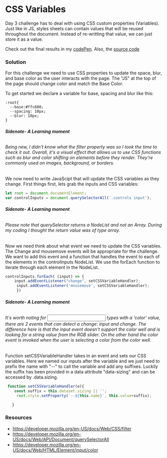 # CSS Variables

Day 3 challenge has to deal with using CSS custom properties (Variables).
Just like in JS, styles sheets can contain values that will be reused throughout the document.
Instead of re-writting that value, we can just store it as a value.

Check out the final results in my [codePen](https://codepen.io/pen/?editors=1011). Also, the [source code](https://github.com/knapii-developments/javascript/blob/master/JS30Challenges/Day3/CSSVariablesCode.html)

### Solution

For this challenge we need to use CSS properties to update the space, blur, and base color
as the user interacts with the page. The "JS" at the top of the page should change color and match the Base Color.

To get started we declare a variable for base, spacing and blur like this:

```
:root{
  --base:#ffc600;
  --spacing: 10px;
  --blur: 10px;
}
```

###### **Sidenote- A Learning moment**

###### Being new, I didn't know what the filter property was so I took the time to check it out. Overall, it's a visual effect that allows us to use CSS functions such as blur and color shifting on elements before they render. They're commonly used on images, background, or borders.

We now need to write JavaScipt that will update the CSS variables as they change. First things first,
lets grab the inputs and CSS variables:

```javascript
let root = document.documentElement;
var controlInputs = document.querySelectorAll('.controls input');
```

######  **Sidenote- A Learning moment**

###### Please note that querySelector returns a NodeList and not an Array. During my coding I thought the return value was of type array.

Now we need think about what event we need to update the CSS variables. The Change and mousemove
events will be appropriate for the challenge. We want to add this event and a function that handles the event to each of the elements in the
controlInputs NodeList. We use the forEach function to iterate through each element in the NodeList.

```javascript
controlInputs.forEach( (input) => {
    input.addEventListener("change", setCSSVariableHandler);
     input.addEventListener('mousemove', setCSSVariableHandler);
     })
```

###### **Sidenote- A Learning moment**
###### It's worth noting for <input> types with a 'color' value, there are 2 events that can detect a change: input and change. The difference here is that the input event doesn't support the color well and is looking for a string value from the RGB slider. On the other hand the color event is invoked when the user is selecting a color from the color well.

 Function setCSSVariableHandler takes in an event and sets our CSS variables. Here we named our inputs
 after the variable and we just need to prefix the name with "--" to call the variable and add any suffixes.
 Luckily the suffix has been provided in a data attribute "data-sizing" and can be accessed by .data.sizing.

```javascript
 function setCSSVariableHandler(e){
    const suffix = this.dataset.sizing || '';
     root.style.setProperty(`--${this.name}`, this.value+suffix);

   }
```

### Resources
- https://developer.mozilla.org/en-US/docs/Web/CSS/filter
- https://developer.mozilla.org/en-US/docs/Web/API/Document/querySelectorAll
- https://developer.mozilla.org/en-US/docs/Web/HTML/Element/input/color
